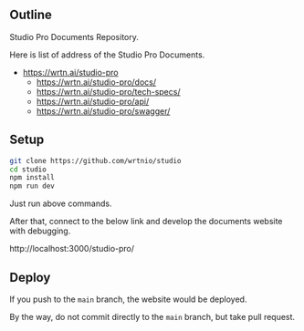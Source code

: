 ## Outline
Studio Pro Documents Repository.
 
Here is list of address of the Studio Pro Documents.

  - https://wrtn.ai/studio-pro
    - https://wrtn.ai/studio-pro/docs/
    - https://wrtn.ai/studio-pro/tech-specs/
    - https://wrtn.ai/studio-pro/api/
    - https://wrtn.ai/studio-pro/swagger/

 


## Setup
```bash
git clone https://github.com/wrtnio/studio
cd studio
npm install
npm run dev
```

Just run above commands.

After that, connect to the below link and develop the documents website with debugging.

http://localhost:3000/studio-pro/




## Deploy
If you push to the `main` branch, the website would be deployed.

By the way, do not commit directly to the `main` branch, but take pull request.